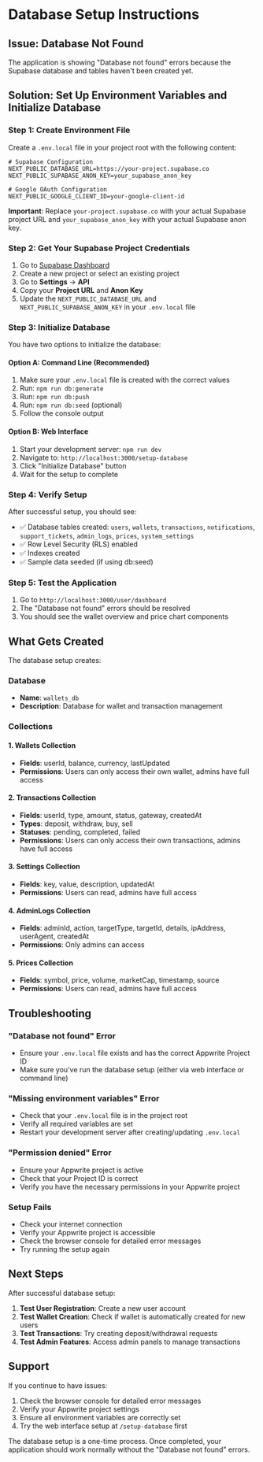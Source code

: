 # Database Setup Instructions

## Issue: Database Not Found

The application is showing "Database not found" errors because the Supabase database and tables haven't been created yet.

## Solution: Set Up Environment Variables and Initialize Database

### Step 1: Create Environment File

Create a `.env.local` file in your project root with the following content:

```env
# Supabase Configuration
NEXT_PUBLIC_DATABASE_URL=https://your-project.supabase.co
NEXT_PUBLIC_SUPABASE_ANON_KEY=your_supabase_anon_key

# Google OAuth Configuration
NEXT_PUBLIC_GOOGLE_CLIENT_ID=your-google-client-id
```

**Important**: Replace `your-project.supabase.co` with your actual Supabase project URL and `your_supabase_anon_key` with your actual Supabase anon key.

### Step 2: Get Your Supabase Project Credentials

1. Go to [Supabase Dashboard](https://supabase.com/)
2. Create a new project or select an existing project
3. Go to **Settings** → **API**
4. Copy your **Project URL** and **Anon Key**
5. Update the `NEXT_PUBLIC_DATABASE_URL` and `NEXT_PUBLIC_SUPABASE_ANON_KEY` in your `.env.local` file

### Step 3: Initialize Database

You have two options to initialize the database:

#### Option A: Command Line (Recommended)
1. Make sure your `.env.local` file is created with the correct values
2. Run: `npm run db:generate`
3. Run: `npm run db:push`
4. Run: `npm run db:seed` (optional)
5. Follow the console output

#### Option B: Web Interface
1. Start your development server: `npm run dev`
2. Navigate to: `http://localhost:3000/setup-database`
3. Click "Initialize Database" button
4. Wait for the setup to complete

### Step 4: Verify Setup

After successful setup, you should see:
- ✅ Database tables created: `users`, `wallets`, `transactions`, `notifications`, `support_tickets`, `admin_logs`, `prices`, `system_settings`
- ✅ Row Level Security (RLS) enabled
- ✅ Indexes created
- ✅ Sample data seeded (if using db:seed)

### Step 5: Test the Application

1. Go to `http://localhost:3000/user/dashboard`
2. The "Database not found" errors should be resolved
3. You should see the wallet overview and price chart components

## What Gets Created

The database setup creates:

### Database
- **Name**: `wallets_db`
- **Description**: Database for wallet and transaction management

### Collections

#### 1. Wallets Collection
- **Fields**: userId, balance, currency, lastUpdated
- **Permissions**: Users can only access their own wallet, admins have full access

#### 2. Transactions Collection
- **Fields**: userId, type, amount, status, gateway, createdAt
- **Types**: deposit, withdraw, buy, sell
- **Statuses**: pending, completed, failed
- **Permissions**: Users can only access their own transactions, admins have full access

#### 3. Settings Collection
- **Fields**: key, value, description, updatedAt
- **Permissions**: Users can read, admins have full access

#### 4. AdminLogs Collection
- **Fields**: adminId, action, targetType, targetId, details, ipAddress, userAgent, createdAt
- **Permissions**: Only admins can access

#### 5. Prices Collection
- **Fields**: symbol, price, volume, marketCap, timestamp, source
- **Permissions**: Users can read, admins have full access

## Troubleshooting

### "Database not found" Error
- Ensure your `.env.local` file exists and has the correct Appwrite Project ID
- Make sure you've run the database setup (either via web interface or command line)

### "Missing environment variables" Error
- Check that your `.env.local` file is in the project root
- Verify all required variables are set
- Restart your development server after creating/updating `.env.local`

### "Permission denied" Error
- Ensure your Appwrite project is active
- Check that your Project ID is correct
- Verify you have the necessary permissions in your Appwrite project

### Setup Fails
- Check your internet connection
- Verify your Appwrite project is accessible
- Check the browser console for detailed error messages
- Try running the setup again

## Next Steps

After successful database setup:

1. **Test User Registration**: Create a new user account
2. **Test Wallet Creation**: Check if wallet is automatically created for new users
3. **Test Transactions**: Try creating deposit/withdrawal requests
4. **Test Admin Features**: Access admin panels to manage transactions

## Support

If you continue to have issues:

1. Check the browser console for detailed error messages
2. Verify your Appwrite project settings
3. Ensure all environment variables are correctly set
4. Try the web interface setup at `/setup-database` first

The database setup is a one-time process. Once completed, your application should work normally without the "Database not found" errors.




